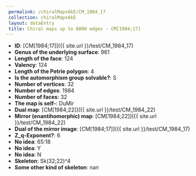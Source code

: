 ```yaml
--- 
 permalink: /chiralMaps6kE/CM_1984_17 
 collection: chiralMaps6kE
 layout: dataEntry
 title: Chiral maps up to 6000 edges - CM[1984;17]
---
```


- **ID**: [CM[1984;17]]({{ site.url }}/test/CM_1984_17)
- **Genus of the underlying surface**: 961
- **Length of the face**: 124
- **Valency**: 124
- **Length of the Petrie polygon**: 4
- **Is the automorphism group solvable?**: S
- **Number of vertices**: 32
- **Number of edges**: 1984
- **Number of faces**: 32
- **The map is self-**: DuMir
- **Dual map**: [CM[1984;22]]({{ site.url }}/test/CM_1984_22)
- **Mirror (enantihomorphic) map**: [CM[1984;22]]({{ site.url }}/test/CM_1984_22)
- **Dual of the mirror image**: [CM[1984;17]]({{ site.url }}/test/CM_1984_17)
- **Z_q-Exponent?**: 6
- **No idea**:  65:18
- **No idea**: Y
- **No idea**: N
- **Skeleton**: Sk(32;22)^4
- **Some other kind of skeleton**: nan
